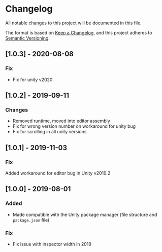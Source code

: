 # Changelog

All notable changes to this project will be documented in this file.

The format is based on [Keep a Changelog](https://keepachangelog.com/en/1.0.0/),
and this project adheres to [Semantic Versioning](https://semver.org/spec/v2.0.0.html).

## [1.0.3] - 2020-08-08

### Fix

* Fix for unity v2020

## [1.0.2] - 2019-09-11

### Changes

* Removed runtime, moved into editor assembly
* Fix for wrong version number on workaround for unity bug
* Fix for scrolling in all unity versions

## [1.0.1] - 2019-11-03

### Fix

Added workaround for editor bug in Unity v2019.2

## [1.0.0] - 2019-08-01

### Added
- Made compatible with the Unity package manager (file structure and `package.json` file)

### Fix
- Fix issue with inspector width in 2019
